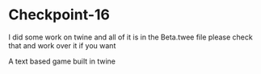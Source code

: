 # Checkpoint-16

I did some work on twine and all of it is in the Beta.twee file please check that and work over it if you want

A text based game built in twine
